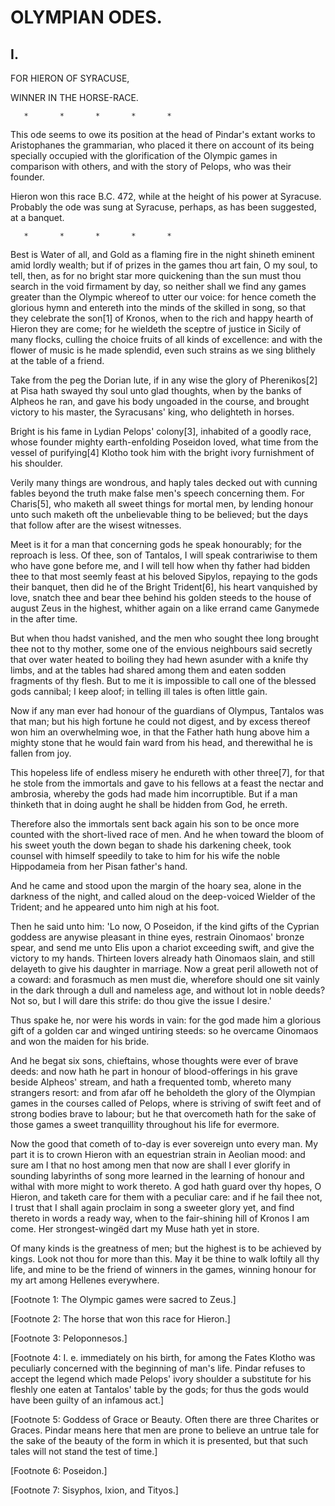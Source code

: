 # OLYMPIAN ODES.


## I.

FOR HIERON OF SYRACUSE,

WINNER IN THE HORSE-RACE.

       *       *       *       *       *

This ode seems to owe its position at the head of Pindar's extant
works to Aristophanes the grammarian, who placed it there on account
of its being specially occupied with the glorification of the Olympic
games in comparison with others, and with the story of Pelops, who was
their founder.

Hieron won this race B.C. 472, while at the height of his power at
Syracuse. Probably the ode was sung at Syracuse, perhaps, as has been
suggested, at a banquet.

       *       *       *       *       *

Best is Water of all, and Gold as a flaming fire in the night shineth
eminent amid lordly wealth; but if of prizes in the games thou art
fain, O my soul, to tell, then, as for no bright star more quickening
than the sun must thou search in the void firmament by day, so neither
shall we find any games greater than the Olympic whereof to utter our
voice: for hence cometh the glorious hymn and entereth into the minds
of the skilled in song, so that they celebrate the son[1] of Kronos,
when to the rich and happy hearth of Hieron they are come; for he
wieldeth the sceptre of justice in Sicily of many flocks, culling the
choice fruits of all kinds of excellence: and with the flower of music
is he made splendid, even such strains as we sing blithely at the
table of a friend.

Take from the peg the Dorian lute, if in any wise the glory of
Pherenikos[2] at Pisa hath swayed thy soul unto glad thoughts, when by
the banks of Alpheos he ran, and gave his body ungoaded in the
course, and brought victory to his master, the Syracusans' king, who
delighteth in horses.

Bright is his fame in Lydian Pelops' colony[3], inhabited of a goodly
race, whose founder mighty earth-enfolding Poseidon loved, what time
from the vessel of purifying[4] Klotho took him with the bright ivory
furnishment of his shoulder.

Verily many things are wondrous, and haply tales decked out with
cunning fables beyond the truth make false men's speech concerning
them. For Charis[5], who maketh all sweet things for mortal men, by
lending honour unto such maketh oft the unbelievable thing to be
believed; but the days that follow after are the wisest witnesses.

Meet is it for a man that concerning gods he speak honourably; for the
reproach is less. Of thee, son of Tantalos, I will speak contrariwise
to them who have gone before me, and I will tell how when thy father
had bidden thee to that most seemly feast at his beloved Sipylos,
repaying to the gods their banquet, then did he of the Bright
Trident[6], his heart vanquished by love, snatch thee and bear thee
behind his golden steeds to the house of august Zeus in the highest,
whither again on a like errand came Ganymede in the after time.

But when thou hadst vanished, and the men who sought thee long brought
thee not to thy mother, some one of the envious neighbours said
secretly that over water heated to boiling they had hewn asunder with
a knife thy limbs, and at the tables had shared among them and eaten
sodden fragments of thy flesh. But to me it is impossible to call one
of the blessed gods cannibal; I keep aloof; in telling ill tales is
often little gain.

Now if any man ever had honour of the guardians of Olympus, Tantalos
was that man; but his high fortune he could not digest, and by excess
thereof won him an overwhelming woe, in that the Father hath hung
above him a mighty stone that he would fain ward from his head, and
therewithal he is fallen from joy.

This hopeless life of endless misery he endureth with other three[7],
for that he stole from the immortals and gave to his fellows at
a feast the nectar and ambrosia, whereby the gods had made him
incorruptible. But if a man thinketh that in doing aught he shall be
hidden from God, he erreth.

Therefore also the immortals sent back again his son to be once more
counted with the short-lived race of men. And he when toward the bloom
of his sweet youth the down began to shade his darkening cheek, took
counsel with himself speedily to take to him for his wife the noble
Hippodameia from her Pisan father's hand.

And he came and stood upon the margin of the hoary sea, alone in the
darkness of the night, and called aloud on the deep-voiced Wielder of
the Trident; and he appeared unto him nigh at his foot.

Then he said unto him: 'Lo now, O Poseidon, if the kind gifts of the
Cyprian goddess are anywise pleasant in thine eyes, restrain Oinomaos'
bronze spear, and send me unto Elis upon a chariot exceeding swift,
and give the victory to my hands. Thirteen lovers already hath
Oinomaos slain, and still delayeth to give his daughter in marriage.
Now a great peril alloweth not of a coward: and forasmuch as men must
die, wherefore should one sit vainly in the dark through a dull and
nameless age, and without lot in noble deeds? Not so, but I will dare
this strife: do thou give the issue I desire.'

Thus spake he, nor were his words in vain: for the god made him a
glorious gift of a golden car and winged untiring steeds: so he
overcame Oinomaos and won the maiden for his bride.

And he begat six sons, chieftains, whose thoughts were ever of brave
deeds: and now hath he part in honour of blood-offerings in his grave
beside Alpheos' stream, and hath a frequented tomb, whereto many
strangers resort: and from afar off he beholdeth the glory of the
Olympian games in the courses called of Pelops, where is striving
of swift feet and of strong bodies brave to labour; but he that
overcometh hath for the sake of those games a sweet tranquillity
throughout his life for evermore.

Now the good that cometh of to-day is ever sovereign unto every man.
My part it is to crown Hieron with an equestrian strain in Aeolian
mood: and sure am I that no host among men that now are shall I ever
glorify in sounding labyrinths of song more learned in the learning of
honour and withal with more might to work thereto. A god hath guard
over thy hopes, O Hieron, and taketh care for them with a peculiar
care: and if he fail thee not, I trust that I shall again proclaim in
song a sweeter glory yet, and find thereto in words a ready way, when
to the fair-shining hill of Kronos I am come. Her strongest-wingëd
dart my Muse hath yet in store.

Of many kinds is the greatness of men; but the highest is to be
achieved by kings. Look not thou for more than this. May it be thine
to walk loftily all thy life, and mine to be the friend of winners in
the games, winning honour for my art among Hellenes everywhere.


[Footnote 1: The Olympic games were sacred to Zeus.]

[Footnote 2: The horse that won this race for Hieron.]

[Footnote 3: Peloponnesos.]

[Footnote 4: I. e. immediately on his birth, for among the Fates
Klotho was peculiarly concerned with the beginning of man's life.
Pindar refuses to accept the legend which made Pelops' ivory shoulder
a substitute for his fleshly one eaten at Tantalos' table by the gods;
for thus the gods would have been guilty of an infamous act.]

[Footnote 5: Goddess of Grace or Beauty. Often there are three
Charites or Graces. Pindar means here that men are prone to believe
an untrue tale for the sake of the beauty of the form in which it is
presented, but that such tales will not stand the test of time.]

[Footnote 6: Poseidon.]

[Footnote 7: Sisyphos, Ixion, and Tityos.]



